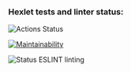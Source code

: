 ### Hexlet tests and linter status:
![Actions Status](/workflows/hexlet-check/badge.svg)


[![Maintainability](https://api.codeclimate.com/v1/badges/a99a88d28ad37a79dbf6/maintainability)](https://codeclimate.com/github/korolmaria/frontend-project-lvl1/maintainability)

![Status ESLINT linting](https://github.com/korolmaria/frontend-project-lvl1/workflows/front-project-lv1-basics/badge.svg)

